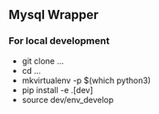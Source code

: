 ## Mysql Wrapper

### For local development

- git clone ...
- cd ...
- mkvirtualenv -p $(which python3)
- pip install -e .[dev]
- source dev/env_develop
